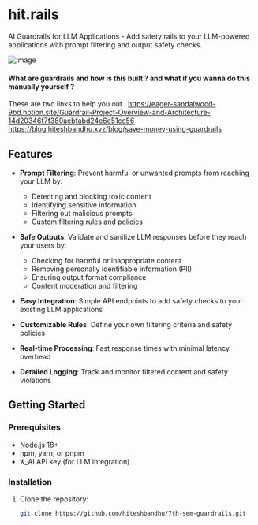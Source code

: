 # hit.rails

AI Guardrails for LLM Applications - Add safety rails to your LLM-powered applications with prompt filtering and output safety checks.

![image](https://github.com/user-attachments/assets/b81b5cbe-d570-4a12-8470-754667646720)

#### What are guardrails and how is this built ? and what if you wanna do this manually yourself ?

These are two links to help you out : 
https://eager-sandalwood-9bd.notion.site/Guardrail-Project-Overview-and-Architecture-14d20346f7f380aebfabd24e6e51ce56
https://blog.hiteshbandhu.xyz/blog/save-money-using-guardrails
## Features

- **Prompt Filtering**: Prevent harmful or unwanted prompts from reaching your LLM by:
  - Detecting and blocking toxic content
  - Identifying sensitive information
  - Filtering out malicious prompts
  - Custom filtering rules and policies

- **Safe Outputs**: Validate and sanitize LLM responses before they reach your users by:
  - Checking for harmful or inappropriate content
  - Removing personally identifiable information (PII)
  - Ensuring output format compliance
  - Content moderation and filtering

- **Easy Integration**: Simple API endpoints to add safety checks to your existing LLM applications
- **Customizable Rules**: Define your own filtering criteria and safety policies
- **Real-time Processing**: Fast response times with minimal latency overhead
- **Detailed Logging**: Track and monitor filtered content and safety violations

## Getting Started

### Prerequisites

- Node.js 18+ 
- npm, yarn, or pnpm
- X_AI API key (for LLM integration)

### Installation

1. Clone the repository:
   ```bash
   git clone https://github.com/hiteshbandhu/7th-sem-guardrails.git
   ```
